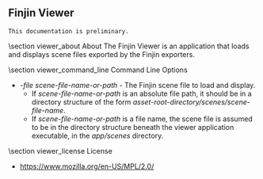 ## Finjin Viewer

```
This documentation is preliminary.
```

\section viewer_about About
The Finjin Viewer is an application that loads and displays scene files exported by the Finjin exporters.

\section viewer_command_line Command Line Options
* *-file scene-file-name-or-path* - The Finjin scene file to load and display.
  * If *scene-file-name-or-path* is an absolute file path, it should be in a directory structure of the form *asset-root-directory/scenes/scene-file-name*.
  * If *scene-file-name-or-path* is a file name, the scene file is assumed to be in the directory structure beneath the viewer application executable, in the *app/scenes* directory.

\section viewer_license License
* https://www.mozilla.org/en-US/MPL/2.0/
